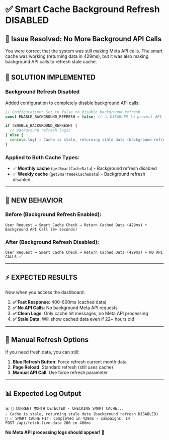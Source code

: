 # ✅ Smart Cache Background Refresh DISABLED

## 🚨 **Issue Resolved: No More Background API Calls**

You were correct that the system was still making Meta API calls. The smart cache was working (returning data in 429ms), but it was also making background API calls to refresh stale cache.

## 🔧 **SOLUTION IMPLEMENTED**

### **Background Refresh Disabled**

Added configuration to completely disable background API calls:

```typescript
// Configuration: Set to false to disable background refresh
const ENABLE_BACKGROUND_REFRESH = false; // ⚠️ DISABLED to prevent API calls

if (ENABLE_BACKGROUND_REFRESH) {
  // Background refresh logic
} else {
  console.log('⚠️ Cache is stale, returning stale data (background refresh DISABLED)');
}
```

### **Applied to Both Cache Types:**
- ✅ **Monthly cache** (`getSmartCacheData`) - Background refresh disabled
- ✅ **Weekly cache** (`getSmartWeekCacheData`) - Background refresh disabled

---

## 🎯 **NEW BEHAVIOR**

### **Before (Background Refresh Enabled):**
```
User Request → Smart Cache Check → Return Cached Data (429ms) + Background API Call (9+ seconds)
```

### **After (Background Refresh Disabled):**
```
User Request → Smart Cache Check → Return Cached Data (429ms) + NO API CALLS ✅
```

---

## ⚡ **EXPECTED RESULTS**

Now when you access the dashboard:

1. **✅ Fast Response**: 400-600ms (cached data)
2. **✅ No API Calls**: No background Meta API requests
3. **✅ Clean Logs**: Only cache hit messages, no Meta API processing
4. **✅ Stale Data**: Will show cached data even if 22+ hours old

---

## 🔄 **Manual Refresh Options**

If you need fresh data, you can still:

1. **Blue Refresh Button**: Force refresh current month data
2. **Page Reload**: Standard refresh (still uses cache)
3. **Manual API Call**: Use force refresh parameter

---

## 📊 **Expected Log Output**

```
📊 🔴 CURRENT MONTH DETECTED - CHECKING SMART CACHE...
⚠️ Cache is stale, returning stale data (background refresh DISABLED)
🚀 ✅ SMART CACHE HIT! Completed in 429ms - campaigns: 14
POST /api/fetch-live-data 200 in 468ms
```

**No Meta API processing logs should appear!** 🎉 